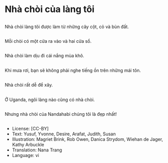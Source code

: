 # Nhà chòi của làng tôi

##
Nhà chòi làng tôi được làm từ những cây cột, cỏ và bùn đất.

##
Mỗi chòi có một cửa ra vào và hai cửa sổ.

##
Nhà chòi làm dịu đi cái nắng mùa khô.

##
Khi mưa rơi, bạn sẽ không phải nghe tiếng ồn trên những mái tôn.

##
Nhà chòi rất dễ để xây.

##
Ở Uganda, ngôi làng nào cũng có nhà chòi.

##
Nhưng nhà chòi của Nandahabi chúng tôi là đẹp nhất!

##
* License: [CC-BY]
* Text: Yusuf, Yvonne, Desire, Arafat, Judith, Susan
* Illustration: Magriet Brink, Rob Owen, Danica Strydom, Wiehan de Jager, Kathy Arbuckle
* Translation: Nana Trang
* Language: vi
